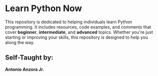 # Learn Python Now

This repository is dedicated to helping individuals learn Python programming. It includes resources, code examples, and comments that cover **beginner**, **intermediate**, and **advanced** topics. Whether you're just starting or improving your skills, this repository is designed to help you along the way.

## Self-Taught by:  
**Antonio Anzora Jr.**
